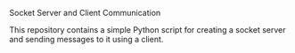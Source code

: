Socket Server and Client Communication

This repository contains a simple Python script for creating a socket server and sending messages to it using a client.
